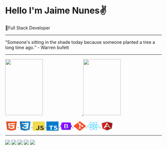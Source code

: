 <h1> Hello I'm Jaime Nunes✌</h1>
<p>🚀Full Stack Developer</p>
<hr>
<p><q>Someone's sitting in the shade today because someone planted a tree a long time ago.</q> - Warren bufett</p>
<hr>
<div>
  <a href="https://github.com/jaimenunes">
  <img height="180em" width="49%" src="https://github-readme-stats.vercel.app/api?username=jaimenunes&show_icons=true&theme=midnight-purple&include_all_commits=true&count_private=true"/>
  <img height="180em" width="49%" src="https://github-readme-stats.vercel.app/api/top-langs/?username=jaimenunes&layout=compact&langs_count=7&theme=midnight-purple"/>
</div>
<div style="display: inline_block"><br>
  <img align="center" alt="HTML" height="30" width="40" src="https://raw.githubusercontent.com/devicons/devicon/master/icons/html5/html5-original.svg">
  <img align="center" alt="CSS" height="30" width="40" src="https://raw.githubusercontent.com/devicons/devicon/master/icons/css3/css3-original.svg">
  <img align="center" alt="JS" height="30" width="40" src="https://raw.githubusercontent.com/devicons/devicon/master/icons/javascript/javascript-original.svg">
  <img align="center" alt="TS" height="30" width="40" src="https://raw.githubusercontent.com/devicons/devicon/master/icons/typescript/typescript-original.svg">
  <img align="center" alt="bootstrap" height="30" width="40" src="https://raw.githubusercontent.com/devicons/devicon/master/icons/bootstrap/bootstrap-original.svg">
  <img align="center" alt="git" height="30" width="40" src="https://raw.githubusercontent.com/devicons/devicon/master/icons/git/git-original.svg">
  <img align="center" alt="React" height="30" width="40" src="https://raw.githubusercontent.com/devicons/devicon/master/icons/react/react-original.svg">
  <img align="center" alt="React" height="30" width="40" src="https://raw.githubusercontent.com/devicons/devicon/master/icons/angularjs/angularjs-original.svg">
  
</div>
  
 <hr>
 
<div> 
  <a href="https://instagram.com/jaimenunesleal" target="_blank"><img src="https://img.shields.io/badge/-Instagram-%23333?style=for-the-badge&logo=instagram&logoColor=white"      target="_blank"></a>
  <a href = "mailto:jaimenunesleal@gmail.com"><img src="https://img.shields.io/badge/-Gmail-%23333?style=for-the-badge&logo=gmail&logoColor=white" target="_blank"></a>
  <a href="https://www.linkedin.com/in/jaimenunesleal/" target="_blank"><img src="https://img.shields.io/badge/-LinkedIn-%23333?style=for-the-badge&logo=linkedin&logoColor=white"      target="_blank"></a>
  <a href="https://twitter.com/jaimenunesleal" target="_blank"><img src="https://img.shields.io/badge/-Twitter-%23333?style=for-the-badge&logo=twitter&logoColor=white"      target="_blank"></a>
  <a href = "https://codepen.io/JaimeNunes"><img src="https://img.shields.io/badge/-Codepen-%23333?style=for-the-badge&logo=codepen&logoColor=white" target="_blank"></a>
  
</div>
 

